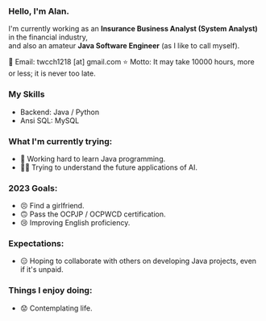 ### Hello, I'm Alan.

I'm currently working as an **Insurance Business Analyst (System Analyst)** in the financial industry,  
and also an amateur **Java Software Engineer** (as I like to call myself).

📧 Email: twcch1218 [at] gmail.com
⭐ Motto: It may take 10000 hours, more or less; it is never too late.

### My Skills
 - Backend: Java / Python
 - Ansi SQL: MySQL

### What I'm currently trying:
 - 🤪 Working hard to learn Java programming.
 - 😵‍💫 Trying to understand the future applications of AI.

### 2023 Goals:
 - 😣 Find a girlfriend.
 - 🙃 Pass the OCPJP / OCPWCD certification.
 - 😢 Improving English proficiency.

### Expectations:
 - 😑 Hoping to collaborate with others on developing Java projects, even if it's unpaid.

### Things I enjoy doing:
 - 😟 Contemplating life.